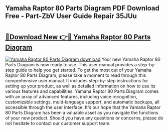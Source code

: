 ## Yamaha Raptor 80 Parts Diagram PDF Download Free - Part-ZbV User Guide Repair 35JUu

# <h2><a href="http://dfjo8qz.blite.top/?on=Yamaha+Raptor+80+Parts+Diagram">🔗Download New 👉🔴 Yamaha Raptor 80 Parts Diagram</a></h2>

[![Yamaha Raptor 80 Parts Diagram download](https://i.imgur.com/lujVjoI.png)](http://dfjo8qz.blite.top/?on=Yamaha+Raptor+80+Parts+Diagram)
Your new Yamaha Raptor 80 Parts Diagram is now ready to use. This user manual provides a step-by-step guide to help you get started. To get the most out of your Yamaha Raptor 80 Parts Diagram, please take a moment to read through this comprehensive user manual. It includes step-by-step instructions for setting up your product, as well as detailed information on how to use its various features and capabilities. Yamaha Raptor 80 Parts Diagram comes with an array of advanced features, including voice recognition, customizable settings, multi-language support, and automatic backups, all accessible through the user interface. It's our hope that the Yamaha Raptor 80 Parts Diagram has been a valuable asset as you navigate the functions of your new product. Should you have any questions or concerns, please do not hesitate to contact our customer support team.

